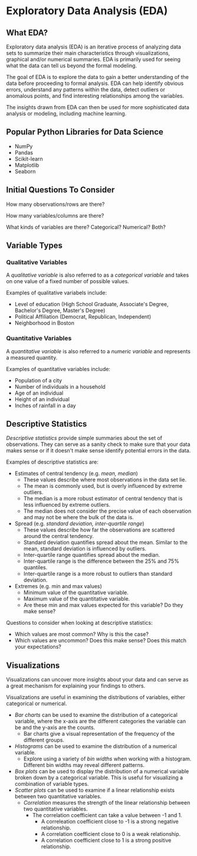 # Exploratory Data Analysis (EDA) 

## What EDA?

Exploratory data analysis (EDA) is an iterative process of analyzing data sets to summarize their main characteristics through visualizations, graphical and/or numerical summaries. EDA is primarily used for seeing what the data can tell us beyond the formal modeling. 

The goal of EDA is to explore the data to gain a better understanding of the data before proceeding to formal analysis. EDA can help identify obvious errors, understand any patterns within the data, detect outliers or anomalous points, and find interesting relationships among the variables.
 
The insights drawn from EDA can then be used for more sophisticated data analysis or modeling, including machine learning. 

## Popular Python Libraries for Data Science 

- NumPy
- Pandas 
- Scikit-learn 
- Matplotlib 
- Seaborn 

## Initial Questions To Consider 

How many observations/rows are there?

How many variables/columns are there?

What kinds of variables are there? Categorical? Numerical? Both?

## Variable Types

### Qualitative Variables

A *qualitative variable* is also referred to as a *categorical variable* and takes on one value of a fixed number of possible values. 

Examples of qualitative variabels include:
- Level of education (High School Graduate, Associate's Degree, Bachelor's Degree, Master's Degree)
- Political Affiliation (Democrat, Republican, Independent)
- Neighborhood in Boston


### Quantitative Variables  

A *quantitative variable* is also referred to a *numeric variable* and represents a measured quantity. 

Examples of quantitative variables include: 
- Population of a city 
- Number of individuals in a household 
- Age of an individual
- Height of an individual 
- Inches of rainfall in a day

## Descriptive Statistics 

*Descriptive statistics* provide simple summaries about the set of observations. They can serve as a sanity check to make sure that your data makes sense or if it doesn't make sense identify potential errors in the data. 

Examples of descriptive statistics are:
- Estimates of central tendency (e.g. *mean, median*)
  - These values describe where most observations in the data set lie. 
  - The mean is commonly used, but is overly influenced by extreme outliers. 
  - The median is a more robust estimator of central tendency that is less influenced by extreme outliers.
  - The median does not consider the precise value of each observation and may not be where the bulk of the data is.  
- Spread (e.g. *standard deviation, inter-quartile range*)
  - These values describe how far the observations are scattered around the central tendency. 
  - Standard deviation quantifies spread about the mean. Similar to the mean, standard deviation is influenced by outliers. 
  - Inter-quartile range quantifies spread about the median.
  - Inter-quartile range is the difference between the 25% and 75% quantiles. 
  - Inter-quartile range is a more robust to outliers than standard deviation.  
- Extremes (e.g. min and max values)
  - Minimum value of the quantitative variable. 
  - Maximum value of the quantitative variable. 
  - Are these min and max values expected for this variable? Do they make sense?

Questions to consider when looking at descriptive statistics:
-  Which values are most common? Why is this the case?
-  Which values are uncommon? Does this make sense? Does this match your expectations?
    
## Visualizations 

Visualizations can uncover more insights about your data and can serve as a great mechanism for explaining your findings to others. 

Visualizations are useful in examining the distributions of variables, either categorical or numerical. 

- *Bar charts* can be used to examine the distribution of a categorical variable, where the x-axis are the different categories the variable can be and the y-axis are the counts.
  - Bar charts give a visual representation of the frequency of the different groups. 
- *Histograms* can be used to examine the distribution of a numerical variable.
  - Explore using a variety of *bin widths* when working with a histogram. Different bin widths may reveal different patterns. 
- *Box plots* can be used to display the distribution of a numerical variable broken down by a categorical variable. This is useful for visualizing a combination of variable types.   
- *Scatter plots* can be used to examine if a linear relationship exists between two quantitative variables. 
  - *Correlation* measures the strength of the linear relationship between two quantitative variables.
    - The correlation coefficient can take a value between -1 and 1. 
      - A correleation coefficient close to -1 is a strong negative relationship. 
      - A correlation coefficient close to 0 is a weak relationship. 
      - A correlation coefficient close to 1 is a strong positive relationship.  